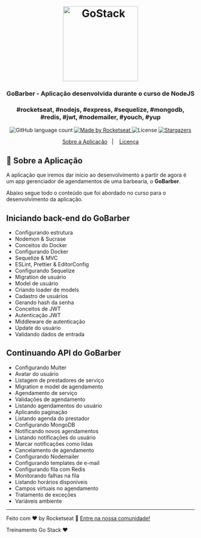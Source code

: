 <h1 align="center">
    <img alt="GoStack" src="https://rocketseat-cdn.s3-sa-east-1.amazonaws.com/bootcamp-header.png" width="200px" />
</h1>

<h3 align="center">
  GoBarber - Aplicação desenvolvida durante o curso de NodeJS
</h3>

<h3 align="center">
  #rocketseat, #nodejs, #express, #sequelize, #mongodb, #redis, #jwt, #nodemailer, #youch, #yup
</h3>

<p align="center">
  <img alt="GitHub language count" src="https://img.shields.io/github/languages/count/rocketseat/bootcamp-gostack-desafio-01?color=%2304D361">

  <a href="https://rocketseat.com.br">
    <img alt="Made by Rocketseat" src="https://img.shields.io/badge/made%20by-Rocketseat-%2304D361">
  </a>

  <img alt="License" src="https://img.shields.io/badge/license-MIT-%2304D361">

  <a href="https://github.com/Rocketseat/bootcamp-gostack-desafio-01/stargazers">
    <img alt="Stargazers" src="https://img.shields.io/github/stars/rocketseat/bootcamp-gostack-desafio-01?style=social">
  </a>
</p>

<p align="center">
  <a href="#rocket-sobre-a-aplicação">Sobre a Aplicação</a>&nbsp;&nbsp;&nbsp;|&nbsp;&nbsp;&nbsp;
  <a href="#memo-licença">Licença</a>
</p>

## :rocket: Sobre a Aplicação

A aplicação que iremos dar início ao desenvolvimento a partir de agora é um app gerenciador de agendamentos de uma barbearia, o **GoBarber**.

Abaixo segue todo o conteúdo que foi abordado no curso para o desenvolvimento da aplicação.

## Iniciando back-end do GoBarber

- Configurando estrutura
- Nodemon & Sucrase
- Conceitos do Docker
- Configurando Docker
- Sequelize & MVC
- ESLint, Prettier & EditorConfig
- Configurando Sequelize
- Migration de usuário
- Model de usuário
- Criando loader de models
- Cadastro de usuários
- Gerando hash da senha
- Conceitos de JWT
- Autenticação JWT
- Middleware de autenticação
- Update do usuário
- Validando dados de entrada

## Continuando API do GoBarber
- Configurando Multer
- Avatar do usuário
- Listagem de prestadores de serviço
- Migration e model de agendamento
- Agendamento de serviço
- Validações de agendamento
- Listando agendamentos do usuário
- Aplicando paginação
- Listando agenda do prestador
- Configurando MongoDB
- Notificando novos agendamentos
- Listando notificações do usuário
- Marcar notificações como lidas
- Cancelamento de agendamento
- Configurando Nodemailer
- Configurando templates de e-mail
- Configurando fila com Redis
- Monitorando falhas na fila
- Listando horários disponíveis
- Campos virtuais no agendamento
- Tratamento de exceções
- Variáveis ambiente

---

Feito com ♥ by Rocketseat :wave: [Entre na nossa comunidade!](https://discordapp.com/invite/gCRAFhc)

Treinamento Go Stack ♥